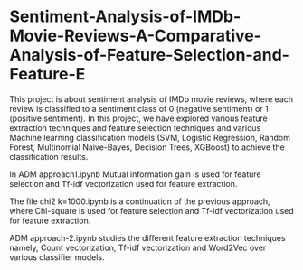 # Sentiment-Analysis-of-IMDb-Movie-Reviews-A-Comparative-Analysis-of-Feature-Selection-and-Feature-E
This project is about sentiment analysis of IMDb movie reviews, where each review is classified to a sentiment class of 0 (negative sentiment) or 1 (positive sentiment). In this project, we have explored various feature extraction techniques and feature selection techniques and various Machine learning classification models (SVM, Logistic Regression, Random Forest, Multinomial Naive-Bayes, Decision Trees, XGBoost) to achieve the classification results.

In ADM approach1.ipynb Mutual information gain is used for feature selection and Tf-idf vectorization used for feature extraction.

The file chi2 k=1000.ipynb is a continuation of the previous approach, where Chi-square is used for feature selection and Tf-idf vectorization used for feature extraction.

ADM approach-2.ipynb studies the different feature extraction techniques namely, Count vectorization, Tf-idf vectorization and Word2Vec over various classifier models.
